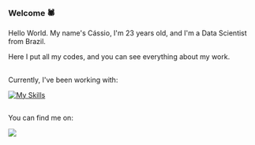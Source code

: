 ### Welcome 🕷️

Hello World. My name's Cássio, I'm 23 years old, and I'm a Data Scientist from Brazil.

Here I put all my codes, and you can see everything about my work.

##

Currently, I've been working with:

[![My Skills](https://skillicons.dev/icons?i=aws,mysql,python,docker,linux,tensorflow&perline=11)](https://skillicons.dev)

##
You can find me on:

<a href="https://www.linkedin.com/in/c%C3%A1ssio-tieres-bomfim-99573a179/">
  <img src="https://img.shields.io/badge/LinkedIn-0077B5?style=for-the-badge&logo=linkedin&logoColor=white">
</a>
